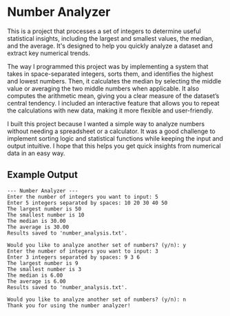 # Number Analyzer

This is a project that processes a set of integers to determine useful statistical insights, including the largest and smallest values, the median, and the average. It's designed to help you quickly analyze a dataset and extract key numerical trends.

The way I programmed this project was by implementing a system that takes in space-separated integers, sorts them, and identifies the highest and lowest numbers. Then, it calculates the median by selecting the middle value or averaging the two middle numbers when applicable. It also computes the arithmetic mean, giving you a clear measure of the dataset’s central tendency. I included an interactive feature that allows you to repeat the calculations with new data, making it more flexible and user-friendly.

I built this project because I wanted a simple way to analyze numbers without needing a spreadsheet or a calculator. It was a good challenge to implement sorting logic and statistical functions while keeping the input and output intuitive. I hope that this helps you get quick insights from numerical data in an easy way.

## Example Output
```
--- Number Analyzer ---
Enter the number of integers you want to input: 5
Enter 5 integers separated by spaces: 10 20 30 40 50
The largest number is 50
The smallest number is 10
The median is 30.00
The average is 30.00
Results saved to 'number_analysis.txt'.

Would you like to analyze another set of numbers? (y/n): y
Enter the number of integers you want to input: 3
Enter 3 integers separated by spaces: 9 3 6
The largest number is 9
The smallest number is 3
The median is 6.00
The average is 6.00
Results saved to 'number_analysis.txt'.

Would you like to analyze another set of numbers? (y/n): n
Thank you for using the number analyzer!

```
